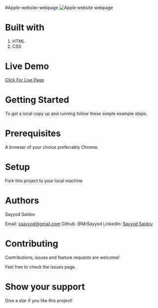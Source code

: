#Apple-website-webpage
![ Apple website webpage](../images/screenshot1.png)

# Built with
1. HTML
2. CSS

# Live Demo 
[Click For Live Page](https://raw.githack.com)

# Getting Started
To get a local copy up and running follow these simple example steps.

# Prerequisites
A browser of your choice preferrably Chrome.

# Setup
Fork this project to your local machine

# Authors
Sayyod Saidov

Email: ssayyod@gmail.com
Github: @MrSayyod
LinkedIn: [Sayyod Saidov](https://www.linkedin.com/in/sayyod-saidov-507b0818b)

# Contributing
Contributions, issues and feature requests are welcome!

Feel free to check the issues page.

# Show your support
Give a star if you like this project! 
